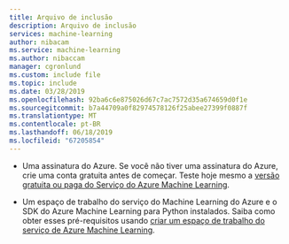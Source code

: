 ```yaml
---
title: Arquivo de inclusão
description: Arquivo de inclusão
services: machine-learning
author: nibacam
ms.service: machine-learning
ms.author: nibaccam
manager: cgronlund
ms.custom: include file
ms.topic: include
ms.date: 03/28/2019
ms.openlocfilehash: 92ba6c6e875026d67c7ac7572d35a674659d0f1e
ms.sourcegitcommit: b7a44709a0f82974578126f25abee27399f0887f
ms.translationtype: MT
ms.contentlocale: pt-BR
ms.lasthandoff: 06/18/2019
ms.locfileid: "67205854"
---
```

- Uma assinatura do Azure. Se você não tiver uma assinatura do Azure, crie uma conta gratuita antes de começar. Teste hoje mesmo a [versão gratuita ou paga do Serviço do Azure Machine Learning](https://aka.ms/AMLFree).

- Um espaço de trabalho do serviço do Machine Learning do Azure e o SDK do Azure Machine Learning para Python instalados. Saiba como obter esses pré-requisitos usando [criar um espaço de trabalho do serviço de Azure Machine Learning](../articles/machine-learning/service/setup-create-workspace.md).